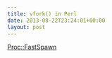 ```yaml
---
title: vfork() in Perl
date: 2013-08-22T23:24:01+00:00
layout: post
---
```

[Proc::FastSpawn](https://metacpan.org/module/Proc::FastSpawn "Proc::FastSpawn")
